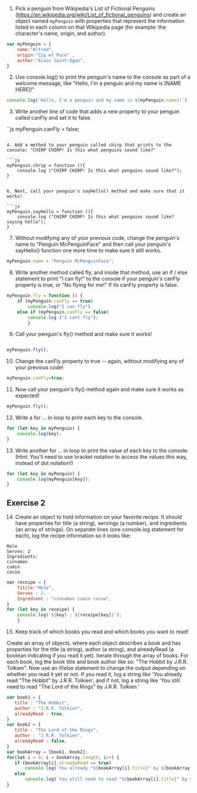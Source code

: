 1. Pick a penguin from Wikipedia's List of Fictional Penguins (https://en.wikipedia.org/wiki/List_of_fictional_penguins) and create an object named `myPenguin` with properties that represent the information listed in each column on that Wikipedia page (for example: the character's name, origin, and author).

```js
var myPenguin = {
    name:"Alfred",
    origin:"Zig et Puce" ,
    author:"Alain Saint-Ogan",
}
```

2. Use console.log() to print the penguin's name to the console as part of a welcome message, like "Hello, I'm a penguin and my name is [NAME HERE]!"

```js
console.log(`Hello, I'm a penguin and my name is ${myPenguin.name}!`)
```

3. Write another line of code that adds a new property to your penguin called canFly and set it to false.

``js
myPenguin.canFly = false;
```

4. Add a method to your penguin called chirp that prints to the console: "CHIRP CHIRP! Is this what penguins sound like?"

```js
myPenguin.chrip = function (){
    console.log ("CHIRP CHIRP! Is this what penguins sound like?");
}


6. Next, call your penguin's sayHello() method and make sure that it works!

```js
myPenguin.sayHello = function (){
    console.log ("CHIRP CHIRP! Is this what penguins sound like? saying hello");
}
```

7. Without modifying any of your previous code, change the penguin's name to "Penguin McPenguinFace" and then call your penguin's sayHello() function one more time to make sure it still works.

```js
myPenguin.name = "Penguin McPenguinFace";
```

8. Write another method called fly, and inside that method, use an if / else statement to print "I can fly!" to the console if your penguin's canFly property is true, or "No flying for me!" if its canFly property is false.

```js
myPenguin.fly = function () {
    if (myPenguin.canFly == true)
        console.log("I can fly")
    else if (myPenguin.canFly == false)
        console.log ("I cant fly");
        }
```

9. Call your penguin's fly() method and make sure it works!

```js

myPenguin.fly();

```

10. Change the canFly property to true -- again, without modifying any of your previous code!

```js
myPenguin.canFly=true;
```

11. Now call your penguin's fly() method again and make sure it works as expected!

```js
myPenguin.fly();
```

12. Write a for ... in loop to print each key to the console.

```js
for (let key in myPenguin) {
    console.log(key);
}
```

13. Write another for ... in loop to print the value of each key to the console. (Hint: You'll need to use bracket notation to access the values this way, instead of dot notation!)

```js
for (let key in myPenguin) {
    console.log(myPenguin[key]);
}
```

## Exercise 2
 14. Create an object to hold information on your favorite recipe. It should have properties for title (a string), servings (a number), and ingredients (an array of strings).
 On separate lines (one console.log statement for each), log the recipe information so it looks like:
 ```
 Mole
 Serves: 2
 Ingredients:
 cinnamon
 cumin
 cocoa
```

```js
var receipe = {
    Titile:"Mole",
    Serves : 2,
    Ingredient : "cinnamon cumin cocoa",
}
for (let key in receipe) {
    console.log(`${key} : ${receipe[key]}`);
    }
```

 15. Keep track of which books you read and which books you want to read!

 Create an array of objects, where each object describes a book and has properties for the title (a string), author (a string), and alreadyRead (a boolean indicating if you read it yet).
 Iterate through the array of books. For each book, log the book title and book author like so: "The Hobbit by J.R.R. Tolkien".
 Now use an if/else statement to change the output depending on whether you read it yet or not. If you read it, log a string like 'You already read "The Hobbit" by J.R.R. Tolkien', and if not, log a string like 'You still need to read "The Lord of the Rings" by J.R.R. Tolkien.'

 ```js
var book1 = {
    title : "The Hobbit",
    author : "J.R.R. Tolkien",
    alreadyRead : true,
}
var book2 = {
    title : "The Lord of the Rings",
    author : "J.R.R. Tolkien",
    alreadyRead : false,
}
var bookArray = [book1, book2];
for(let i = 0; i < bookArray.length; i++) {
    if (bookArray[i].alreadyRead == true)
        console.log(`You already "${bookArray[i].title}" by ${bookArray[i].author}`);
    else
        console.log(`You still need to read "${bookArray[i].title}" by ${bookArray[i].author}`);
}
```

